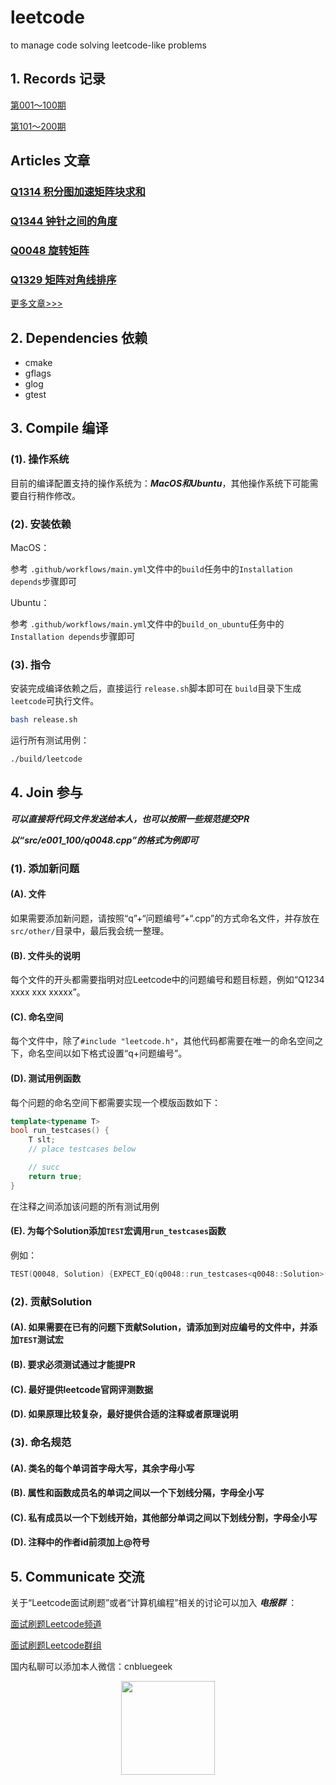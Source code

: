 # leetcode

to manage code solving leetcode-like problems

## 1. Records 记录

[第001～100期](src/e001_100/README.md)

[第101～200期](src/e101_200/README.md)

## Articles 文章

### [Q1314 积分图加速矩阵块求和](https://mp.weixin.qq.com/s/tehqEiBslkFUdarZ5vVO1w)

### [Q1344 钟针之间的角度](https://mp.weixin.qq.com/s/vJ2RFrewvWYcWr4jeDzKoQ)

### [Q0048 旋转矩阵](https://mp.weixin.qq.com/s/n_0FJkuX2N0_EPMHG3MBDw)

### [Q1329 矩阵对角线排序](https://mp.weixin.qq.com/s/ddnzIpv7K07urg0F0SsrRA)

[更多文章>>>](https://cnbluegeek.github.io/archive/?tag=%E9%9D%A2%E8%AF%95%E5%88%B7%E9%A2%98)

## 2. Dependencies 依赖

* cmake
* gflags
* glog
* gtest

## 3. Compile 编译

### (1). 操作系统

目前的编译配置支持的操作系统为：***MacOS和Ubuntu***，其他操作系统下可能需要自行稍作修改。

### (2). 安装依赖

MacOS：

参考 `.github/workflows/main.yml`文件中的`build`任务中的`Installation depends`步骤即可

Ubuntu：

参考 `.github/workflows/main.yml`文件中的`build_on_ubuntu`任务中的`Installation depends`步骤即可

### (3). 指令

安装完成编译依赖之后，直接运行 `release.sh`脚本即可在 `build`目录下生成`leetcode`可执行文件。

```bash
bash release.sh
```

运行所有测试用例：

```bash
./build/leetcode
```

## 4. Join 参与

***可以直接将代码文件发送给本人，也可以按照一些规范提交PR***

***以“src/e001_100/q0048.cpp”的格式为例即可***

### (1). 添加新问题

#### (A). 文件

如果需要添加新问题，请按照“q”+“问题编号”+“.cpp”的方式命名文件，并存放在`src/other/`目录中，最后我会统一整理。

#### (B). 文件头的说明

每个文件的开头都需要指明对应Leetcode中的问题编号和题目标题，例如“Q1234 xxxx xxx xxxxx”。

#### (C). 命名空间

每个文件中，除了`#include "leetcode.h"`，其他代码都需要在唯一的命名空间之下，命名空间以如下格式设置“q+问题编号”。

#### (D). 测试用例函数

每个问题的命名空间下都需要实现一个模版函数如下：

```Cpp
template<typename T>
bool run_testcases() {
    T slt;
    // place testcases below

    // succ
    return true;
}
```

在注释之间添加该问题的所有测试用例

#### (E). 为每个Solution添加`TEST`宏调用`run_testcases`函数

例如：

```Cpp
TEST(Q0048, Solution) {EXPECT_EQ(q0048::run_testcases<q0048::Solution>(), true);}
```

### (2). 贡献Solution

#### (A). 如果需要在已有的问题下贡献Solution，请添加到对应编号的文件中，并添加`TEST`测试宏

#### (B). 要求必须测试通过才能提PR

#### (C). 最好提供leetcode官网评测数据

#### (D). 如果原理比较复杂，最好提供合适的注释或者原理说明

### (3). 命名规范

#### (A). 类名的每个单词首字母大写，其余字母小写

#### (B). 属性和函数成员名的单词之间以一个下划线分隔，字母全小写

#### (C). 私有成员以一个下划线开始，其他部分单词之间以下划线分割，字母全小写

#### (D). 注释中的作者id前须加上@符号

## 5. Communicate 交流

关于“Leetcode面试刷题”或者“计算机编程”相关的讨论可以加入 ***电报群*** ：

[面试刷题Leetcode频道](https://t.me/interview_leetcode_channel)

[面试刷题Leetcode群组](https://t.me/interview_leetcode)

国内私聊可以添加本人微信：cnbluegeek

<div style="text-align:center;width:100%;"><img width="150" height="150" src="images/cnbluegeek-qr.jpeg" /></div>
